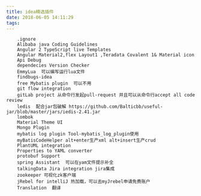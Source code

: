 ```yaml
---
title: idea精选插件
date: 2018-06-05 14:11:29
tags:
---
```


        .ignore
        Alibaba java Coding Guidelines
        Angular 2 TypeScript live Templates
        Angular Material2,flex Layout1 ,Teradata Covalent 1& Material icon
        Api Debug
        dependecies Version Checker
        EmmyLua  可以编写运行lua文件
        findbugs-idea
        free Mybatis plugin  可以不用
        git flow integration
        gitLab project 从命令行发起pull-request 并且可以从命令行accept all code review
        ledis  配合jar包破解 https://github.com/Balticbb/useful-jar/blob/master/jars/iedis-2.41.jar
        lombok
        Material Theme UI
        Mongo Plugin
        mybatis log plugin Tool-mybatis_log_plugin使用
        myBatisCodeHelper alt+enter生产xml alt+insert生产crud
        PlantUML integration
        Properties to YAML converter
        protobuf Support 
        spring Assistant  可以在yam文件提示补全
        talkingData Jira integration jira集成
        zookeeper 可视化zk客户端
        jRebel for intelliJ 热加载，可以去myJrebel申请免费账户
        Translation  翻译     
